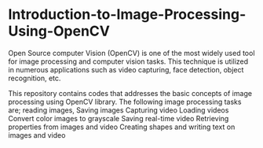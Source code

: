 # Introduction-to-Image-Processing-Using-OpenCV
 Open Source computer Vision (OpenCV) is one of the most widely used tool for image processing and computer vision tasks. This technique is utilized in numerous  applications such as video capturing, face  detection, object recognition, etc.  
 
 This repository contains codes that addresses the basic concepts of image processing using OpenCV library. The following image processing tasks are;
reading images, Saving images
Capturing video
Loading videos
Convert color images to grayscale
Saving real-time video
Retrieving properties from images and video
Creating shapes and writing text on images and video
